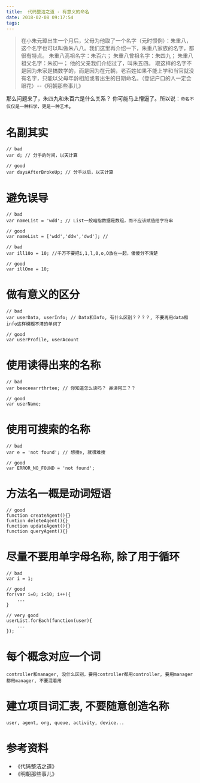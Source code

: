 ```yaml
---
title:  代码整洁之道 - 有意义的命名
date: 2018-02-08 09:17:54
tags:
---
```


> 在小朱元璋出生一个月后，父母为他取了一个名字（元时惯例）：朱重八，这个名字也可以叫做朱八八。我们这里再介绍一下，朱重八家族的名字，都很有特点。
>朱重八高祖名字：朱百六；
>朱重八曾祖名字：朱四九；
>朱重八祖父名字：朱初一；
>他的父亲我们介绍过了，叫朱五四。
>取这样的名字不是因为朱家是搞数学的，而是因为在元朝，老百姓如果不能上学和当官就没有名字，只能以父母年龄相加或者出生的日期命名。（登记户口的人一定会眼花）--《明朝那些事儿》

那么问题来了，朱四九和朱百六是什么关系？ 你可能马上懵逼了。所以说：`命名不仅仅是一种科学，更是一种艺术`。

# 名副其实
```
// bad
var d; // 分手的时间，以天计算

// good
var daysAfterBrokeUp; // 分手以后，以天计算
```

# 避免误导
```
// bad
var nameList = 'wdd'; // List一般暗指数据是数组，而不应该赋值给字符串

// good
var nameList = ['wdd','ddw','dwd']; // 

// bad
var ill10o = 10; //千万不要把i,1,l,0,o,O放在一起，傻傻分不清楚

// good
var illOne = 10;
```

# 做有意义的区分
```
// bad
var userData, userInfo; // Data和Info, 有什么区别？？？？, 不要再用data和info这样模糊不清的单词了

// good
var userProfile, userAcount
```

# 使用读得出来的名称
```
// bad 
var beeceearrthrtee; // 你知道怎么读吗？ 鼻涕阿三？？

// good
var userName;
```

# 使用可搜索的名称
```
// bad
var e = 'not found'; // 想搜e, 就很难搜

// good
var ERROR_NO_FOUND = 'not found';
```

# 方法名一概是动词短语
```
// good
function createAgent(){}
funtion deleteAgent(){}
function updateAgent(){}
function queryAgent(){}
```

# 尽量不要用单字母名称, 除了用于循环
```
// bad
var i = 1;

// good
for(var i=0; i<10; i++){
    ...
}

// very good
userList.forEach(function(user){
    ...
});
```

# 每个概念对应一个词
```
controller和manager, 没什么区别，要用controller都用controller, 要用manager都用manager, 不要混着用
```

# 建立项目词汇表, 不要随意创造名称
```
user, agent, org, queue, activity, device...
```

# 参考资料
- 《代码整洁之道》
- 《明朝那些事儿》











